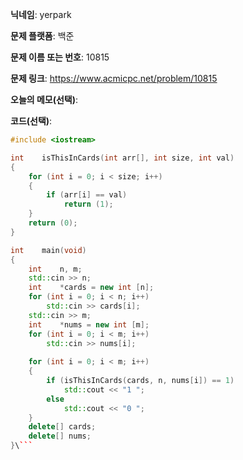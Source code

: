 **닉네임**: yerpark

**문제 플랫폼**: 백준

**문제 이름 또는 번호**: 10815

**문제 링크**: https://www.acmicpc.net/problem/10815

**오늘의 메모(선택)**: 

**코드(선택)**:

```c++
#include <iostream>

int    isThisInCards(int arr[], int size, int val)
{
    for (int i = 0; i < size; i++)
    {
        if (arr[i] == val)
            return (1);
    }
    return (0);
}

int    main(void)
{
    int    n, m;
    std::cin >> n;
    int    *cards = new int [n];
    for (int i = 0; i < n; i++)
        std::cin >> cards[i];
    std::cin >> m;
    int    *nums = new int [m];
    for (int i = 0; i < m; i++)
        std::cin >> nums[i];
    
    for (int i = 0; i < m; i++)
    {
        if (isThisInCards(cards, n, nums[i]) == 1)
            std::cout << "1 ";
        else
            std::cout << "0 ";
    }
    delete[] cards;
    delete[] nums;
}\```
